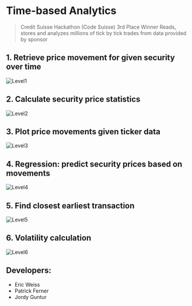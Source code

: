 # Time-based Analytics
> Credit Suisse Hackathon (Code Suisse) 3rd Place Winner
Reads, stores and analyzes millions of tick by tick trades from data provided by sponsor

## 1. Retrieve price movement for given security over time
![Level1](https://github.com/jordyguntur/Time-Based-Analytics/blob/master/Code_Suisse-Pres.png?raw=true)

## 2. Calculate security price statistics
![Level2](https://github.com/jordyguntur/Time-Based-Analytics/blob/master/Code_Suisse-Pres2.png?raw=true)

## 3. Plot price movements given ticker data
![Level3](https://github.com/jordyguntur/Time-Based-Analytics/blob/master/Code_Suisse-Pres3.png?raw=true)

## 4. Regression: predict security prices based on movements
![Level4](https://github.com/jordyguntur/Time-Based-Analytics/blob/master/Code_Suisse-Pres4.png?raw=true)

## 5. Find closest earliest transaction
![Level5](https://github.com/jordyguntur/Time-Based-Analytics/blob/master/Code_Suisse-Pres5.png?raw=true)

## 6. Volatility calculation
![Level6](https://github.com/jordyguntur/Time-Based-Analytics/blob/master/Code_Suisse-Pres6.png?raw=true)

## Developers:
* Eric Weiss
* Patrick Ferner
* Jordy Guntur

